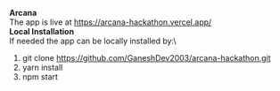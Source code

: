 **Arcana**\
The app is live at https://arcana-hackathon.vercel.app/ \
**Local Installation**\
If needed the app can be locally installed by:\
1. git clone https://github.com/GaneshDev2003/arcana-hackathon.git
2. yarn install
3. npm start
